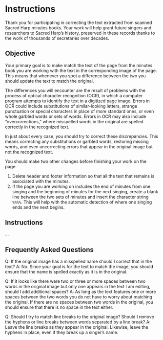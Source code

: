 # Instructions

Thank you for participating in correcting the text extracted from scanned Sacred Harp minutes books. Your work will help grant future singers and researchers to Sacred Harp’s history, preserved in these records thanks to the work of thousands of secretaries over decades. 

## Objective
Your primary goal is to make match the text of the page from the minutes book you are working with the text in the corresponding image of the page. This means that whenever you spot a difference between the two you should update the text to match the original. 

The differences you will encounter are the result of problems with the process of optical character recognition (OCR), in which a computer program attempts to identify the text in a digitized page image. Errors in OCR could include substitutions of similar-looking letters, strange punctuation or special characters in place of more standard ones, or even whole garbled words or sets of words. Errors in OCR may also include “overcorrections,” where misspelled words in the original are spelled correctly in the recognized text.

In just about every case, you should try to correct these discrepancies. This means correcting any substitutions or garbled words, restoring missing words, and even uncorrecting errors that appear in the original image but not the recognized text.

You should make two other changes before finishing your work on the page:
1.	Delete header and footer information so that all the text that remains is associated with the minutes.
2.	If the page you are working on includes the end of minutes from one singing and the beginning of minutes for the next singing, create a blank line between the two sets of minutes and insert the character string `%%%%`. This will help with the automatic detection of where one singing ends and the next begins.

## Instructions
…

## Frequently Asked Questions
Q: If the original image has a misspelled name should I correct that in the text? 
A: No. Since your goal is for the text to match the image, you should ensure that the name is spelled exactly as it is in the original.

Q: If it looks like there were two or three or more spaces between two words in the original image but only one appears in the text I am editing, should I add additional spaces?
A: As long as the text features one or more spaces between the two words you do not have to worry about matching the original. If there are no spaces between two words in the original, you should ensure that there is no space in the text either.

Q: Should I try to match line breaks to the original image? Should I remove the hyphens or line breaks between words separated by a line break?
A: Leave the line breaks as they appear in the original. Likewise, leave the hyphens in place, even if they break up a singer’s name.
